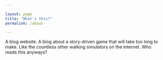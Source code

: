 ```yaml
---

layout: page
title: "What's this?"
permalink: /about

---
```

A blog website. A blog about a story-driven game that will take too long to make. Like the countless other walking simulators on the internet. Who reads this anyways?